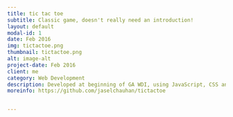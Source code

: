 ```yaml
---
title: tic tac toe
subtitle: Classic game, doesn't really need an introduction!
layout: default
modal-id: 1
date: Feb 2016
img: tictactoe.png
thumbnail: tictactoe.png
alt: image-alt
project-date: Feb 2016
client: me
category: Web Development
description: Developed at beginning of GA WDI, using JavaScript, CSS and HTML
moreinfo: https://github.com/jaselchauhan/tictactoe


---
```

